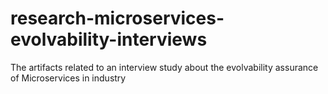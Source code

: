 # research-microservices-evolvability-interviews
The artifacts related to an interview study about the evolvability assurance of Microservices in industry
